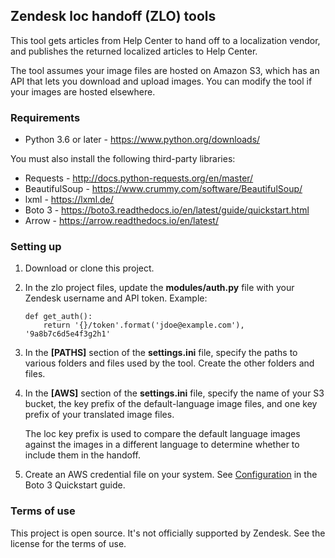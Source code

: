 
##  Zendesk loc handoff (ZLO) tools

This tool gets articles from Help Center to hand off to a localization vendor, and publishes the returned localized articles to Help Center.

The tool assumes your image files are hosted on Amazon S3, which has an API that lets you download and upload images. You can modify the tool if your images are hosted elsewhere.


### Requirements

- Python 3.6 or later - https://www.python.org/downloads/

You must also install the following third-party libraries:

- Requests - http://docs.python-requests.org/en/master/
- BeautifulSoup - https://www.crummy.com/software/BeautifulSoup/
- lxml - https://lxml.de/
- Boto 3 - https://boto3.readthedocs.io/en/latest/guide/quickstart.html
- Arrow - https://arrow.readthedocs.io/en/latest/


### Setting up

1. Download or clone this project.

2. In the zlo project files, update the **modules/auth.py** file with your Zendesk username and API token. Example:

    ```
    def get_auth():
        return '{}/token'.format('jdoe@example.com'), '9a8b7c6d5e4f3g2h1'
    ```

3. In the **[PATHS]** section of the **settings.ini** file, specify the paths to various folders and files used by the tool. Create the other folders and files.

4. In the **[AWS]** section of the **settings.ini** file, specify the name of your S3 bucket, the key prefix of the default-language image files, and one key prefix of your translated image files.

    The loc key prefix is used to compare the default language images against the images in a different language to determine whether to include them in the handoff.

5. Create an AWS credential file on your system. See [Configuration](https://boto3.readthedocs.io/en/latest/guide/quickstart.html#configuration) in the Boto 3 Quickstart guide.


### Terms of use

This project is open source. It's not officially supported by Zendesk. See the license for the terms of use.